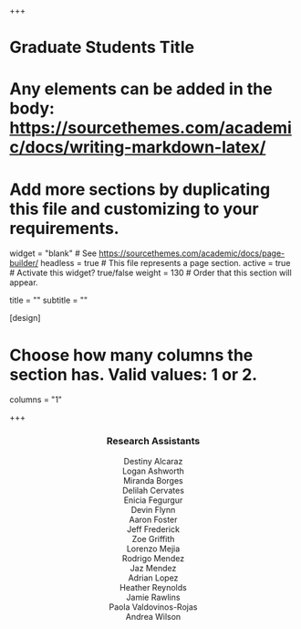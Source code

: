 +++
# Graduate Students Title
# Any elements can be added in the body: https://sourcethemes.com/academic/docs/writing-markdown-latex/
# Add more sections by duplicating this file and customizing to your requirements.

widget = "blank"  # See https://sourcethemes.com/academic/docs/page-builder/
headless = true  # This file represents a page section.
active = true  # Activate this widget? true/false
weight = 130  # Order that this section will appear.

title = ""
subtitle = ""

[design]
  # Choose how many columns the section has. Valid values: 1 or 2.
  columns = "1"

+++

<h3 style="text-align:center">Research Assistants</h3>
<p style="text-align:center">
Destiny Alcaraz<br>
Logan Ashworth<br>
Miranda Borges<br>
Delilah Cervates<br>
Enicia Fegurgur<br>
Devin Flynn<br>
Aaron Foster<br>
Jeff Frederick<br>
Zoe Griffith<br>
Lorenzo Mejia<br>
Rodrigo Mendez<br>
Jaz Mendez<br>
Adrian Lopez<br>
Heather Reynolds<br>
Jamie Rawlins<br>
Paola Valdovinos-Rojas<br>
Andrea Wilson<br></p>